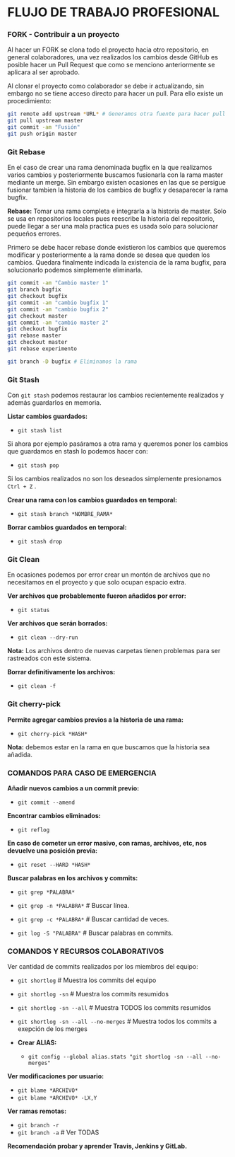 # FLUJO DE TRABAJO PROFESIONAL



### FORK - Contribuir a un proyecto

Al hacer un FORK se clona todo el proyecto hacia otro repositorio, en general colaboradores, una vez realizados los cambios desde GitHub es posible hacer un Pull Request que como se menciono anteriormente se aplicara al ser aprobado.



Al clonar el proyecto como colaborador se debe ir actualizando, sin embargo no se tiene acceso directo para hacer un pull. Para ello existe un procedimiento:



```bash
git remote add upstream *URL* # Generamos otra fuente para hacer pull
git pull upstream master
git commit -am "Fusión"
git push origin master
```



### Git Rebase



En el caso de crear una rama denominada bugfix en la que realizamos varios cambios y posteriormente buscamos fusionarla con la rama master mediante un merge. Sin embargo existen ocasiones en las que se persigue fusionar tambien la historia de los cambios de bugfix y desaparecer la rama bugfix.



**Rebase:** Tomar una rama completa e integrarla a la historia de master. Solo se usa en repositorios locales pues reescribe la historia del repositorio, puede llegar a ser una mala practica pues es usada solo para solucionar pequeños errores.



Primero se debe hacer rebase donde existieron los cambios que queremos modificar y posteriormente a la rama donde se desea que queden los cambios. Quedara finalmente indicada la existencia de la rama bugfix, para solucionarlo podemos simplemente eliminarla.

```bash
git commit -am "Cambio master 1"
git branch bugfix
git checkout bugfix
git commit -am "cambio bugfix 1"
git commit -am "cambio bugfix 2"
git checkout master
git commit -am "cambio master 2"
git checkout bugfix
git rebase master
git checkout master
git rebase experimento

git branch -D bugfix # Eliminamos la rama
```



### Git Stash



Con `git stash` podemos restaurar los cambios recientemente realizados y además guardarlos en memoria.



**Listar cambios guardados:**

* `git stash list`



Si ahora por ejemplo pasáramos a otra rama y queremos poner los cambios que guardamos en stash lo podemos hacer con:

* `git stash pop`



Si los cambios realizados no son los deseados simplemente presionamos `Ctrl + Z` .



**Crear una rama con los cambios guardados en temporal:**

* `git stash branch *NOMBRE_RAMA*`



**Borrar cambios guardados en temporal:**

* `git stash drop`



### Git Clean



En ocasiones podemos por error crear un montón de archivos que no necesitamos en el proyecto y que solo ocupan espacio extra.



**Ver archivos que probablemente fueron añadidos por error:**

* `git status`



**Ver archivos que serán borrados:**

* `git clean --dry-run`



**Nota:** Los archivos dentro de nuevas carpetas tienen problemas para ser rastreados con este sistema.



**Borrar definitivamente los archivos:**

* `git clean -f`



### Git cherry-pick



**Permite agregar cambios previos a la historia de una rama:**

* `git cherry-pick *HASH*`



**Nota:** debemos estar en la rama en que buscamos que la historia sea añadida.



### COMANDOS PARA CASO DE EMERGENCIA



**Añadir nuevos cambios a un commit previo:**

* `git commit --amend`



**Encontrar cambios eliminados:**

* `git reflog`

**En caso de cometer un error masivo, con ramas, archivos, etc, nos devuelve una posición previa:**

* `git reset --HARD *HASH*`



**Buscar palabras en los archivos y commits:**

* `git grep *PALABRA*`
* `git grep -n *PALABRA*` # Buscar línea.
* `git grep -c *PALABRA*` # Buscar cantidad de veces.

* `git log -S "PALABRA"` # Buscar palabras en commits.



### COMANDOS Y RECURSOS COLABORATIVOS



Ver cantidad de commits realizados por los miembros del equipo:

* `git shortlog` # Muestra los commits del equipo
* `git shortlog -sn` # Muestra los commits resumidos
* `git shortlog -sn --all` # Muestra TODOS los commits resumidos
* `git shortlog -sn --all --no-merges` # Muestra todos los commits a exepción de los merges

* **Crear ALIAS:**
  * `git config --global alias.stats "git shortlog -sn --all --no-merges"`



**Ver modificaciones por usuario:**

* `git blame *ARCHIVO*`
* `git blame *ARCHIVO* -LX,Y`



**Ver ramas remotas:**

* `git branch -r`
* `git branch -a` # Ver TODAS



**Recomendación probar y aprender Travis, Jenkins y GitLab.**

